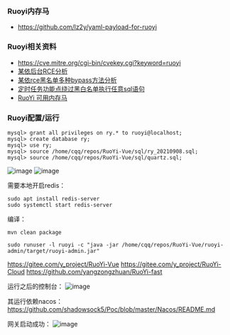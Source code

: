 ### Ruoyi内存马
- https://github.com/lz2y/yaml-payload-for-ruoyi




### Ruoyi相关资料
- https://cve.mitre.org/cgi-bin/cvekey.cgi?keyword=ruoyi
- [某依后台RCE分析](https://xz.aliyun.com/t/10687)
- [某依rce黑名单多种bypass方法分析](https://xz.aliyun.com/t/10957)
- [定时任务功能点绕过黑白名单执行任意sql语句](https://xz.aliyun.com/t/11336)
- [RuoYi 可用内存马](https://xz.aliyun.com/t/10651)


### Ruoyi配置/运行

```
mysql> grant all privileges on ry.* to ruoyi@localhost;
mysql> create database ry;
mysql> use ry;
mysql> source /home/cqq/repos/RuoYi-Vue/sql/ry_20210908.sql;
mysql> source /home/cqq/repos/RuoYi-Vue/sql/quartz.sql;
```
![image](https://user-images.githubusercontent.com/30398606/173298801-3752ba2d-3a69-45ea-a108-eec580f90331.png)
![image](https://user-images.githubusercontent.com/30398606/173302260-6872be8f-f4ea-4aa3-bdc3-ed9fe486ddf3.png)


需要本地开启redis：
```
sudo apt install redis-server
sudo systemctl start redis-server
```
编译：
```
mvn clean package

sudo runuser -l ruoyi -c "java -jar /home/cqq/repos/RuoYi-Vue/ruoyi-admin/target/ruoyi-admin.jar"
```
https://gitee.com/y_project/RuoYi-Vue
https://gitee.com/y_project/RuoYi-Cloud
https://github.com/yangzongzhuan/RuoYi-fast

运行之后的控制台：
![image](https://user-images.githubusercontent.com/30398606/173300011-254feedf-41b9-42af-98e5-ecfa290fd069.png)

其运行依赖nacos：
https://github.com/shadowsock5/Poc/blob/master/Nacos/README.md


网关启动成功：
![image](https://user-images.githubusercontent.com/30398606/173305512-aec96037-25a2-4b1f-8f35-dde0880e7b5a.png)



